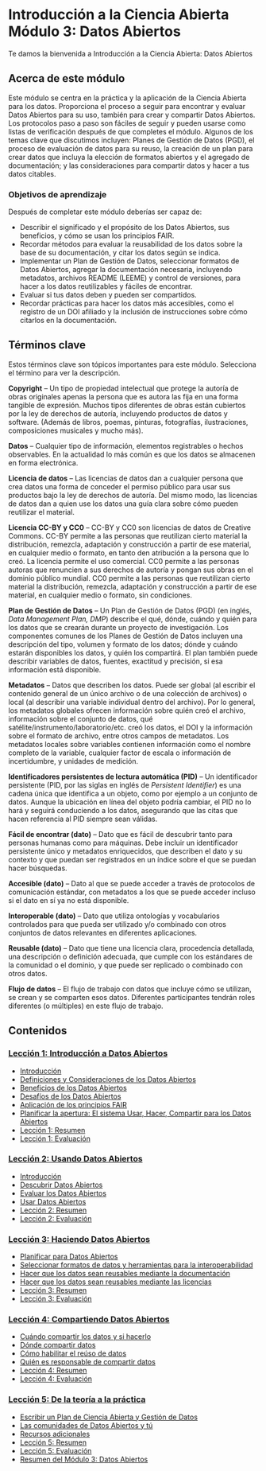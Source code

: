 # Introducción a la Ciencia Abierta Módulo 3: Datos Abiertos

Te damos la bienvenida a Introducción a la Ciencia Abierta: Datos Abiertos

## Acerca de este módulo

Este módulo se centra en la práctica y la aplicación de la Ciencia Abierta para los datos. Proporciona el proceso a seguir para encontrar y evaluar Datos Abiertos para su uso, también para crear y compartir Datos Abiertos. Los protocolos paso a paso son fáciles de seguir y pueden usarse como listas de verificación después de que completes el módulo. Algunos de los temas clave que discutimos incluyen: Planes de Gestión de Datos (PGD), el proceso de evaluación de datos para su reuso, la creación de un plan para crear datos que incluya la elección de formatos abiertos y el agregado de documentación; y las consideraciones para compartir datos y hacer a tus datos citables.

### Objetivos de aprendizaje

Después de completar este módulo deberías ser capaz de:

- Describir el significado y el propósito de los Datos Abiertos, sus beneficios, y cómo se usan los principios FAIR.
- Recordar métodos para evaluar la reusabilidad de los datos sobre la base de su documentación, y citar los datos según se indica.
- Implementar un Plan de Gestión de Datos, seleccionar formatos de Datos Abiertos, agregar la documentación necesaria, incluyendo metadatos, archivos README (LEEME) y control de versiones, para hacer a los datos reutilizables y fáciles de encontrar.
- Evaluar si tus datos deben y pueden ser compartidos.
- Recordar prácticas para hacer los datos más accesibles, como el registro de un DOI afiliado y la inclusión de instrucciones sobre cómo citarlos en la documentación.

## Términos clave

Estos términos clave son tópicos importantes para este módulo. Selecciona el término para ver la descripción.

**Copyright** – Un tipo de propiedad intelectual que protege la autoría de obras originales apenas la persona que es autora las fija en una forma tangible de expresión. Muchos tipos diferentes de obras están cubiertos por la ley de derechos de autoría, incluyendo productos de datos y software. (Además de libros, poemas, pinturas, fotografías, ilustraciones, composiciones musicales y mucho más).

**Datos** – Cualquier tipo de información, elementos registrables o hechos observables. En la actualidad lo más común es que los datos se almacenen en forma electrónica.

**Licencia de datos** – Las licencias de datos dan a cualquier persona que crea datos una forma de conceder el permiso público para usar sus productos bajo la ley de derechos de autoría. Del mismo modo, las licencias de datos dan a quien use los datos una guía clara sobre cómo pueden reutilizar el material.

**Licencia CC-BY y CC0** – CC-BY y CC0 son licencias de datos de Creative Commons. CC-BY permite a las personas que reutilizan cierto material la distribución, remezcla, adaptación y construcción a partir de ese material, en cualquier medio o formato, en tanto den atribución a la persona que lo creó. La licencia permite el uso comercial. CC0 permite a las personas autoras que renuncien a sus derechos de autoría y pongan sus obras en el dominio público mundial. CC0 permite a las personas que reutilizan cierto material la distribución, remezcla, adaptación y construcción a partir de ese material, en cualquier medio o formato, sin condiciones.

**Plan de Gestión de Datos** – Un Plan de Gestión de Datos (PGD) (en inglés, _Data Management Plan, DMP_) describe el qué, dónde, cuándo y quién para los datos que se crearán durante un proyecto de investigación. Los componentes comunes de los Planes de Gestión de Datos incluyen una descripción del tipo, volumen y formato de los datos; dónde y cuándo estarán disponibles los datos, y quién los compartirá. El plan también puede describir variables de datos, fuentes, exactitud y precisión, si esa información está disponible.

**Metadatos** – Datos que describen los datos. Puede ser global (al escribir el contenido general de un único archivo o de una colección de archivos) o local (al describir una variable individual dentro del archivo). Por lo general, los metadatos globales ofrecen información sobre quién creó el archivo, información sobre el conjunto de datos, qué satélite/instrumento/laboratorio/etc. creó los datos, el DOI y la información sobre el formato de archivo, entre otros campos de metadatos. Los metadatos locales sobre variables contienen información como el nombre completo de la variable, cualquier factor de escala o información de incertidumbre, y unidades de medición.

**Identificadores persistentes de lectura automática (PID)** – Un identificador persistente (PID, por las siglas en inglés de _Persistent Identifier_) es una cadena única que identifica a un objeto, como por ejemplo a un conjunto de datos. Aunque la ubicación en línea del objeto podría cambiar, el PID no lo hará y seguirá conduciendo a los datos, asegurando que las citas que hacen referencia al PID siempre sean válidas.

**Fácil de encontrar (dato)** – Dato que es fácil de descubrir tanto para personas humanas como para máquinas. Debe incluir un identificador persistente único y metadatos enriquecidos, que describen el dato y su contexto y que puedan ser registrados en un índice sobre el que se puedan hacer búsquedas.

**Accesible (dato)** – Dato al que se puede acceder a través de protocolos de comunicación estándar, con metadatos a los que se puede acceder incluso si el dato en sí ya no está disponible.

**Interoperable (dato)** – Dato que utiliza ontologías y vocabularios controlados para que pueda ser utilizado y/o combinado con otros conjuntos de datos relevantes en diferentes aplicaciones.

**Reusable (dato)** – Dato que tiene una licencia clara, procedencia detallada, una descripción o definición adecuada, que cumple con los estándares de la comunidad o el dominio, y que puede ser replicado o combinado con otros datos.

**Flujo de datos** – El flujo de trabajo con datos que incluye cómo se utilizan, se crean y se comparten esos datos. Diferentes participantes tendrán roles diferentes (o múltiples) en este flujo de trabajo.

## Contenidos

### [Lección 1: Introducción a Datos Abiertos](./Lesson_1)

- [Introducción](./Lesson_1#introducci%C3%B3n)
- [Definiciones y Consideraciones de los Datos Abiertos](./Lesson_1#definiciones-y-consideraciones-de-los-datos-abiertos)
- [Beneficios de los Datos Abiertos](./Lesson_1#beneficios-de-los-datos-abiertos)
- [Desafíos de los Datos Abiertos](./Lesson_1#desaf%C3%ADos-de-los-datos-abiertos)
- [Aplicación de los principios FAIR](./Lesson_1#aplicaci%C3%B3n-de-los-principios-fair)
- [Planificar la apertura: El sistema Usar, Hacer, Compartir para los Datos Abiertos](./Lesson_1#planificar-la-apertura-el-sistema-usar-hacer-compartir-para-los-datos-abiertos)
- [Lección 1: Resumen](./Lesson_1#lecci%C3%B3n-1-resumen)
- [Lección 1: Evaluación](./Lesson_1#lecci%C3%B3n-1-evaluaci%C3%B3n)

### [Lección 2: Usando Datos Abiertos](./Lesson_2)

- [Introducción](./Lesson_2#introducci%C3%B3n)
- [Descubrir Datos Abiertos](./Lesson_2#descubrir-datos-abiertos)
- [Evaluar los Datos Abiertos](./Lesson_2#evaluar-los-datos-abiertos)
- [Usar Datos Abiertos](./Lesson_2#usar-datos-abiertos)
- [Lección 2: Resumen](./Lesson_2#lecci%C3%B3n-2-resumen)
- [Lección 2: Evaluación](./Lesson_2#lecci%C3%B3n-2-evaluaci%C3%B3n)

### [Lección 3: Haciendo Datos Abiertos](./Lesson_3)

- [Planificar para Datos Abiertos](./Lesson_3#planificar-para-datos-abiertos)
- [Seleccionar formatos de datos y herramientas para la interoperabilidad](./Lesson_3#seleccionar-formatos-de-datos-y-herramientas-para-interoperabilidad)
- [Hacer que los datos sean reusables mediante la documentación](./Lesson_3#hacer-que-los-datos-sean-reusables-mediante-la-documentaci%C3%B3n)
- [Hacer que los datos sean reusables mediante las licencias](./Lesson_3#hacer-que-los-datos-sean-reusables-mediante-las-licencias)
- [Lección 3: Resumen](./Lesson_3#lecci%C3%B3n-2-resumen)
- [Lección 3: Evaluación](./Lesson_3#lecci%C3%B3n-3-evaluaci%C3%B3n)

### [Lección 4: Compartiendo Datos Abiertos](./Lesson_4)

- [Cuándo compartir los datos y si hacerlo](./Lesson_4#cu%C3%A1ndo-compartir-los-datos-y-si-hacerlo)
- [Dónde compartir datos](./Lesson_4#d%C3%B3nde-compartir-datos)
- [Cómo habilitar el reúso de datos](./Lesson_4c#%C3%B3mo-habilitar-el-reuso-de-datos)
- [Quién es responsable de compartir datos](./Lesson_4#qui%C3%A9n-es-responsable-de-compartir-datos)
- [Lección 4: Resumen](./Lesson_4#lecci%C3%B3n-4-resumen)
- [Lección 4: Evaluación](./Lesson_4#lecci%C3%B3n-4-evaluaci%C3%B3n)

### [Lección 5: De la teoría a la práctica](./Lesson_5)

- [Escribir un Plan de Ciencia Abierta y Gestión de Datos](./Lesson_5#escribir-un-plan-de-ciencia-abierta-y-gesti%C3%B3n-de-datos)
- [Las comunidades de Datos Abiertos y tú](./Lesson_5#las-comunidades-de-datos-abiertos-y-t%C3%BA)
- [Recursos adicionales](./Lesson_5#recursos-adicionales)
- [Lección 5: Resumen](./Lesson_5#lecci%C3%B3n-5-resumen)
- [Lección 5: Evaluación](./Lesson_5#lecci%C3%B3n-5-evaluaci%C3%B3n)
- [Resumen del Módulo 3: Datos Abiertos](./Lesson_5#resumen-del-m%C3%B3dulo-3-datos-abiertos)
